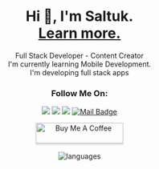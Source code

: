 <h1 align="center">Hi 👋, I'm Saltuk. <br> <a href="http://saltukozelgul.com">Learn more.</a></h1>




<p align="center">Full Stack Developer - Content Creator <br>I'm currently learning Mobile Development. <br> I'm developing full stack apps</p>

<h3 align="center"> Follow Me On: </h3>
  
<div align="center">
  
[![](https://img.shields.io/badge/linkedin-%230077B5.svg?&style=for-the-badge&logo=linkedin&logoColor=white)](https://www.linkedin.com/in/saltukozelgul/)
[![](https://img.shields.io/badge/Instagram-E4405F?style=for-the-badge&logo=instagram&logoColor=white)](https://www.instagram.com/saltukozelgul/)
[![](https://img.shields.io/badge/YouTube-FF0000?style=for-the-badge&logo=youtube&logoColor=white)](https://www.youtube.com/channel/UCMifPLEtxztl5zZaLau1jIQ)
[![Mail Badge](https://img.shields.io/badge/saltukozelgul@gmail.com-c14438?style=for-the-badge&logo=Gmail&logoColor=white&link=mailto:saltukozelgul@gmail.com)](mailto:saltukozelgul@gmail.com)

</div>
  


<p align="center">
  <a href="https://www.buymeacoffee.com/saltukozelgul" target="_blank"><img src="https://www.buymeacoffee.com/assets/img/custom_images/orange_img.png" alt="Buy Me A Coffee" style="height: 41px !important;width: 174px !important;box-shadow: 0px 3px 2px 0px rgba(190, 190, 190, 0.5) !important;-webkit-box-shadow: 0px 3px 2px 0px rgba(190, 190, 190, 0.5) !important;" ></a>
  <br><br>
  <img src="https://github-readme-stats.vercel.app/api/top-langs?username=saltukozelgul&hide=css,jupyter%20notebook,html&theme=radical&show_icons=true&cache_seconds=1800&locale=en&layout=compact" alt="languages" />
</p>
